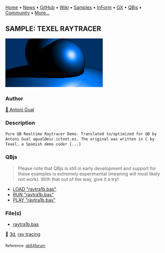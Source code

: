 [Home](https://qb64.com) • [News](../../news.md) • [GitHub](https://github.com/QB64Official/qb64) • [Wiki](https://github.com/QB64Official/qb64/wiki) • [Samples](../../samples.md) • [InForm](../../inform.md) • [GX](../../gx.md) • [QBjs](../../qbjs.md) • [Community](../../community.md) • [More...](../../more.md)

## SAMPLE: TEXEL RAYTRACER

![raytra1b.png](img/raytra1b.png)

### Author

[🐝 Antoni Gual](../antoni-gual.md) 

### Description

```text
Pure QB Realtime Raytracer Demo. Translated to/optimized for QB by Antoni Gual agual@eic.ictnet.es. The original was written in C by Texel, a Spanish demo coder [...]
```

### QBjs

> Please note that QBjs is still in early development and support for these examples is extremely experimental (meaning will most likely not work). With that out of the way, give it a try!

* [LOAD "raytra1b.bas"](https://v6p9d9t4.ssl.hwcdn.net/html/6022890/index.html?src=https://qb64.com/samples/texel-raytracer/src/raytra1b.bas)
* [RUN "raytra1b.bas"](https://v6p9d9t4.ssl.hwcdn.net/html/6022890/index.html?mode=auto&src=https://qb64.com/samples/texel-raytracer/src/raytra1b.bas)
* [PLAY "raytra1b.bas"](https://v6p9d9t4.ssl.hwcdn.net/html/6022890/index.html?mode=play&src=https://qb64.com/samples/texel-raytracer/src/raytra1b.bas)

### File(s)

* [raytra1b.bas](src/raytra1b.bas)

🔗 [3d](../3d.md), [ray tracing](../ray-tracing.md)


<sub>Reference: [qb64forum](https://qb64forum.alephc.xyz/index.php?topic=185.0) </sub>
